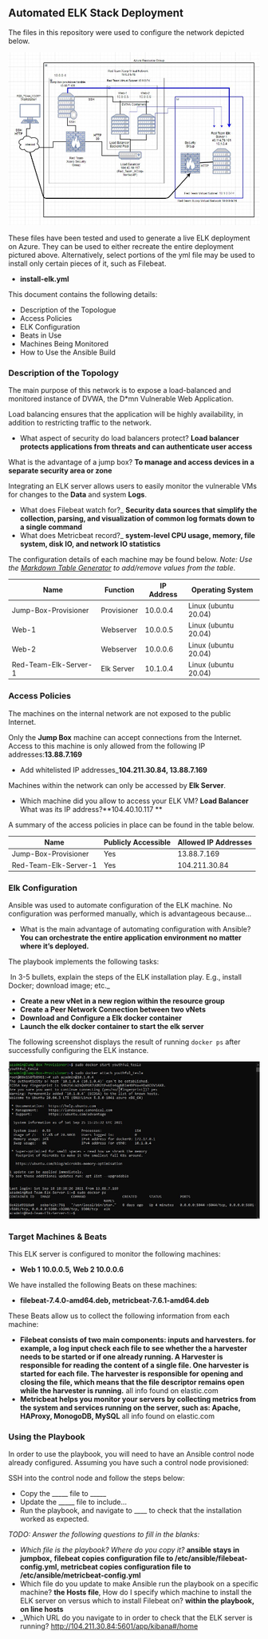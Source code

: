 ## Automated ELK Stack Deployment

The files in this repository were used to configure the network depicted below.

![TODO: Update the path with the name of your diagram](./Images/Elk_Stack_Diagram.JPG)

These files have been tested and used to generate a live ELK deployment on Azure. They can be used to either recreate the entire deployment pictured above. Alternatively, select portions of the yml file may be used to install only certain pieces of it, such as Filebeat.

  * **install-elk.yml**

This document contains the following details:
- Description of the Topologue
- Access Policies
- ELK Configuration
- Beats in Use
- Machines Being Monitored
- How to Use the Ansible Build


### Description of the Topology

The main purpose of this network is to expose a load-balanced and monitored instance of DVWA, the D*mn Vulnerable Web Application.

Load balancing ensures that the application will be highly availability, in addition to restricting traffic to the network.
-  What aspect of security do load balancers protect?
**Load balancer protects applications from threats and can authenticate user access**

 What is the advantage of a jump box?  **To manage and access devices in a separate security area or zone**

Integrating an ELK server allows users to easily monitor the vulnerable VMs for changes to the **Data** and system **Logs**.
-  What does Filebeat watch for?_ **Security data sources that simplify the collection, parsing, and visualization of common log formats down to a single command**
- What does Metricbeat record?_ **system-level CPU usage, memory, file system, disk IO, and network IO statistics**

The configuration details of each machine may be found below.
_Note: Use the [Markdown Table Generator](http://www.tablesgenerator.com/markdown_tables) to add/remove values from the table_.

| Name     | Function | IP Address | Operating System |
|----------|----------|------------|------------------|
| Jump-Box-Provisioner |Provisioner | 10.0.0.4 | Linux (ubuntu 20.04) |
| Web-1    |Webserver | 10.0.0.5   | Linux (ubuntu 20.04) |
| Web-2    |Webserver | 10.0.0.6   | Linux (ubuntu 20.04) |
| Red-Team-Elk-Server-1 | Elk Server | 10.1.0.4 |Linux (ubuntu 20.04)|

### Access Policies

The machines on the internal network are not exposed to the public Internet. 

Only the __Jump Box__ machine can accept connections from the Internet. Access to this machine is only allowed from the following IP addresses:**13.88.7.169**
- Add whitelisted IP addresses_**104.211.30.84, 13.88.7.169**

Machines within the network can only be accessed by __Elk Server__.
- Which machine did you allow to access your ELK VM? **Load Balancer** What was its IP address?**104.40.10.117 **

A summary of the access policies in place can be found in the table below.

| Name     | Publicly Accessible | Allowed IP Addresses |
|----------|---------------------|----------------------|
| Jump-Box-Provisioner | Yes                | 13.88.7.169    |
|Red-Team-Elk-Server-1 |Yes | 104.211.30.84 |


### Elk Configuration

Ansible was used to automate configuration of the ELK machine. No configuration was performed manually, which is advantageous because...
-  What is the main advantage of automating configuration with Ansible? **You can orchestrate the entire application environment no matter where it’s deployed.** 

The playbook implements the following tasks:

​       In 3-5 bullets, explain the steps of the ELK installation play. E.g., install Docker; download image; etc._

- **Create a new vNet in a new region within the resource group**
- **Create a Peer Network Connection between two vNets**
- **Download and Configure a Elk docker container**
- **Launch the elk docker container to start the elk server**

The following screenshot displays the result of running `docker ps` after successfully configuring the ELK instance.

![TODO: Update the path with the name of your screenshot of docker ps output](Images/docker_ps.JPG)

### Target Machines & Beats
This ELK server is configured to monitor the following machines:
- **Web 1  10.0.0.5, Web 2  10.0.0.6**

We have installed the following Beats on these machines:
- **filebeat-7.4.0-amd64.deb,  metricbeat-7.6.1-amd64.deb**

These Beats allow us to collect the following information from each machine:
- **Filebeat consists of two main components: inputs and harvesters. for example, a log input check each file to see whether the a harvester needs to be started or if one already running.  A Harvester is responsible for reading the content of a single file. One harvester is started for each file. The harvester is responsible for opening and closing the file, which means that the file descriptor remains open while the harvester is running.** all info found on elastic.com
- **Metricbeat helps you monitor your servers by collecting metrics from the system and services running on the server, such as: Apache, HAProxy, MonogoDB, MySQL**   all info found on elastic.com



### Using the Playbook
In order to use the playbook, you will need to have an Ansible control node already configured. Assuming you have such a control node provisioned: 

SSH into the control node and follow the steps below:
- Copy the _____ file to _____
- Update the _____ file to include...
- Run the playbook, and navigate to ____ to check that the installation worked as expected.

_TODO: Answer the following questions to fill in the blanks:_
- _Which file is the playbook? Where do you copy it?_ **ansible stays in jumpbox,** **filebeat copies configuration file to  /etc/ansible/filebeat-config.yml,   metricbeat copies configuration file to  /etc/ansible/metricbeat-config.yml**
- Which file do you update to make Ansible run the playbook on a specific machine? **the Hosts file**, How do I specify which machine to install the ELK server on versus which to install Filebeat on?  **within the playbook, on line hosts**
- _Which URL do you navigate to in order to check that the ELK server is running?  http://104.211.30.84:5601/app/kibana#/home

